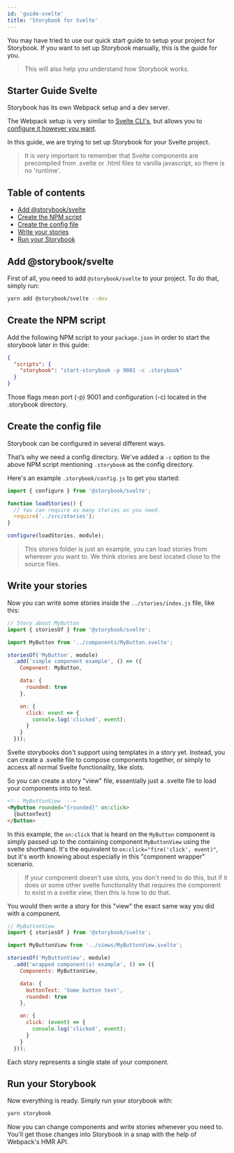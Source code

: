 ```yaml
---
id: 'guide-svelte'
title: 'Storybook for Svelte'
---
```


You may have tried to use our quick start guide to setup your project for Storybook. If you want to set up Storybook manually, this is the guide for you.

> This will also help you understand how Storybook works.

## Starter Guide Svelte

Storybook has its own Webpack setup and a dev server.

The Webpack setup is very similar to [Svelte CLI's](https://github.com/sveltejs/svelte-cli), but allows you to [configure it however you want](/configurations/custom-webpack-config/).

In this guide, we are trying to set up Storybook for your Svelte project.

> It is very important to remember that Svelte components are precompiled from
> .svelte or .html files to vanilla javascript, so there is no 'runtime'.

## Table of contents

-   [Add @storybook/svelte](#add-storybooksvelte)
-   [Create the NPM script](#create-the-npm-script)
-   [Create the config file](#create-the-config-file)
-   [Write your stories](#write-your-stories)
-   [Run your Storybook](#run-your-storybook)

## Add @storybook/svelte

First of all, you need to add `@storybook/svelte` to your project. To do that, simply run:

```sh
yarn add @storybook/svelte --dev
```

## Create the NPM script

Add the following NPM script to your `package.json` in order to start the storybook later in this guide:

```json
{
  "scripts": {
    "storybook": "start-storybook -p 9001 -c .storybook"
  }
}
```

Those flags mean port (-p) 9001 and configuration (-c) located in the .storybook directory.

## Create the config file

Storybook can be configured in several different ways.

That’s why we need a config directory. We've added a `-c` option to the above NPM script mentioning `.storybook` as the config directory.

Here's an example `.storybook/config.js` to get you started:

```js
import { configure } from '@storybook/svelte';

function loadStories() {
  // You can require as many stories as you need.
  require('../src/stories');
}

configure(loadStories, module);
```

> This stories folder is just an example, you can load stories from wherever you want to.
> We think stories are best located close to the source files.

## Write your stories

Now you can write some stories inside the `../stories/index.js` file, like this:

```js
// Story about MyButton
import { storiesOf } from '@storybook/svelte';

import MyButton from '../components/MyButton.svelte';

storiesOf('MyButton', module)
  .add('simple component example', () => ({
    Component: MyButton,

    data: {
      rounded: true
    },

    on: {
      click: event => {
        console.log('clicked', event);
      }
    }
  }));
```

Svelte storybooks don't support using templates in a story yet. Instead,
you can create a .svelte file to compose components together, or simply to access
all normal Svelte functionality, like slots.

So you can create a story "view" file, essentially just a .svelte file to load
your components into to test.

```html
<!-- MyButtonView  -->
<MyButton rounded="{rounded}" on:click>
  {buttonText}
</Button>
```

In this example, the `on:click` that is heard on the `MyButton` component is
simply passed up to the containing component `MyButtonView` using the svelte
shorthand. It's the equivalent to `on:click="fire('click', event)"`, but it's
worth knowing about especially in this "component wrapper" scenario.

> If your component doesn't use slots, you don't need to do this, but if it does
> or some other svelte functionality that requires the component to exist in a svelte
> view, then this is how to do that.

You would then write a story for this "view" the exact same way you did with a component.

```js
// MyButtonView
import { storiesOf } from '@storybook/svelte';

import MyButtonView from '../views/MyButtonView.svelte';

storiesOf('MyButtonView', module)
  .add('wrapped component(s) example', () => ({
    Components: MyButtonView,

    data: {
      buttonText: 'Some button text',
      rounded: true
    },

    on: {
      click: (event) => {
        console.log('clicked', event);
      }
    }
  }));
```

Each story represents a single state of your component.

## Run your Storybook

Now everything is ready. Simply run your storybook with:

```sh
yarn storybook
```

Now you can change components and write stories whenever you need to.
You'll get those changes into Storybook in a snap with the help of Webpack's HMR API.
